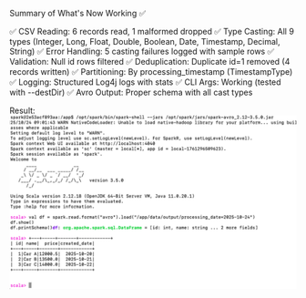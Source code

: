 Summary of What's Now Working ✅

✅ CSV Reading: 6 records read, 1 malformed dropped
✅ Type Casting: All 9 types (Integer, Long, Float, Double, Boolean, Date, Timestamp, Decimal, String)
✅ Error Handling: 5 casting failures logged with sample rows
✅ Validation: Null id rows filtered
✅ Deduplication: Duplicate id=1 removed (4 records written)
✅ Partitioning: By processing_timestamp (TimestampType)
✅ Logging: Structured Log4j logs with stats
✅ CLI Args: Working (tested with --destDir)
✅ Avro Output: Proper schema with all cast types







Result: 
![alt text](images/result_avro_file.png)